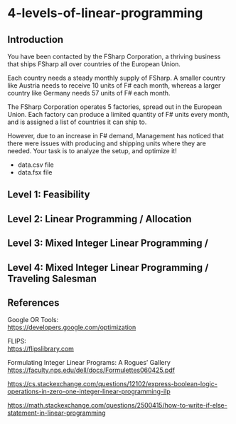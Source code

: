 # 4-levels-of-linear-programming

## Introduction

You have been contacted by the FSharp Corporation, a thriving business that 
ships FSharp all over countries of the European Union.  

Each country needs a steady monthly supply of FSharp. A smaller country like 
Austria needs to receive 10 units of F# each month, whereas a larger country 
like Germany needs 57 units of F# each month.  

The FSharp Corporation operates 5 factories, spread out in the European Union. 
Each factory can produce a limited quantity of F# units every month, and is 
assigned a list of countries it can ship to.  

However, due to an increase in F# demand, Management has noticed that there 
were issues with producing and shipping units where they are needed. Your task 
is to analyze the setup, and optimize it!  

- data.csv file
- data.fsx file

## Level 1: Feasibility



## Level 2: Linear Programming / Allocation



## Level 3: Mixed Integer Linear Programming / 



## Level 4: Mixed Integer Linear Programming / Traveling Salesman



## References

Google OR Tools:  
https://developers.google.com/optimization

FLIPS:  
https://flipslibrary.com

Formulating Integer Linear Programs: A Rogues’ Gallery  
https://faculty.nps.edu/dell/docs/Formulettes060425.pdf

https://cs.stackexchange.com/questions/12102/express-boolean-logic-operations-in-zero-one-integer-linear-programming-ilp

https://math.stackexchange.com/questions/2500415/how-to-write-if-else-statement-in-linear-programming